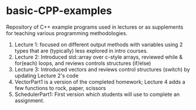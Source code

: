 # basic-CPP-examples
Repository of C++ example programs used in lectures or as supplements for teaching various programming methodologies.

1. Lecture 1: focused on different output methods with variables using 2 types that are (typically) less explored in intro courses.
2. Lecture 2: Introduced std::array over c-style arrays, reviewed while & for(each) loops, and reviews controls structures (if/else)
3. Lecture 3: Introduced vectors and reviews control structures (switch) by updating Lecture 2's code
4. VectorPart1 is a version of the completed homework; Lecture 4 adds a few functions to rock, paper, scissors
5. SchedulerPart1: First version which students will use to complete an assignment.
